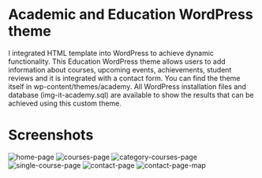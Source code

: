 # Academic and Education WordPress theme
I integrated HTML template into WordPress to achieve dynamic functionality. This Education WordPress theme allows users to add information about courses, upcoming events, achievements, student reviews and it is integrated with a contact form. You can find the theme itself in wp-content/themes/academy. 
All WordPress installation files and database (img-it-academy.sql) are available to show the results that can be achieved using this custom theme.

# Screenshots
![home-page](https://github.com/maria-pashkulova/Academic-and-Education-WordPress-theme/assets/132500391/9c66d269-d9bf-48ec-b89b-94264f80ed5c)
![courses-page](https://github.com/maria-pashkulova/Academic-and-Education-WordPress-theme/assets/132500391/d7ed5a1a-6f37-4dae-99f7-4fb7a6aed034)
![category-courses-page](https://github.com/maria-pashkulova/Academic-and-Education-WordPress-theme/assets/132500391/a787d221-2ea9-434a-9409-d85646b0c4fb)
![single-course-page](https://github.com/maria-pashkulova/Academic-and-Education-WordPress-theme/assets/132500391/7ddb3b74-6448-448c-a7ac-8b519be746b9)
![contact-page](https://github.com/maria-pashkulova/Academic-and-Education-WordPress-theme/assets/132500391/6b165d70-3a39-481f-b0dd-2288128052d0)
![contact-page-map](https://github.com/maria-pashkulova/Academic-and-Education-WordPress-theme/assets/132500391/65ca725c-fe13-40be-aa30-2ed4deac3067)
